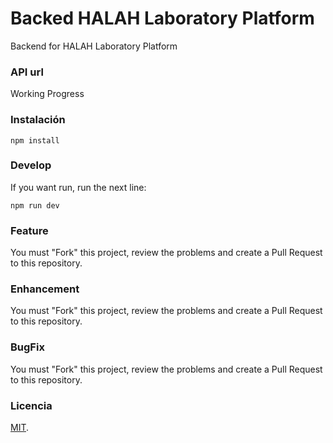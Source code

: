 # Backed HALAH Laboratory Platform

Backend for HALAH Laboratory Platform

### API url

Working Progress

### Instalación

```
npm install
```

### Develop

If you want run, run the next line:

```
npm run dev
```

### Feature

You must "Fork" this project, review the problems and create a Pull Request to this repository.

### Enhancement

You must "Fork" this project, review the problems and create a Pull Request to this repository.

### BugFix

You must "Fork" this project, review the problems and create a Pull Request to this repository.

### Licencia

[MIT](https://opensource.org/licenses/MIT).
